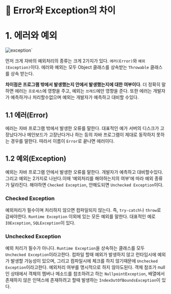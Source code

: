 # 📌 Error와 Exception의 차이

# 1. 에러와 예외

![exception`](https://github.com/princenim/TIL/assets/59499600/ead0e56c-3cc1-422d-93d4-7a60d48d6774)


먼저 크게 자바의 예외처리의 종류는 크게 2가지가 있다. `에러(Error)`와 `예외(Exception)`이다. 에러와 예외는 모두 Object 클래스를 상속받는 `Throwable` 클래스를 상속 받는다.

**차이점은 프로그램 밖에서 발생했는지 안에서 발생했는지에 대한 여부이다**. 더 정확히 말하면 에러는 `프로세스`에 영향을 주고, 예외는 `쓰레드`에만 영향을 준다. 또한 에러는 개발자가 예측하거나 처리할수없으며 예외는 개발자가 예측하고 대비할 수있다.

## 1.1 에러(Error)

에러는 자바 프로그램 밖에서 발생한 오류를 말한다. 대표적인 예가 서버의 디스크가 고장났다거나 메인보드가 고장난다거나 하는 등의 자바 프로그램이 제대로 동작하지 못하는 경우를 말한다. 따라서 이름이 `Error`로 끝나면 에러이다.

## 1.2 예외(Exception)

예외는 자바 프로그램 안에서 발생한 오류를 말한다. 개발자가 예측하고 대비할수있다. 그리고 예외는 2가지로 나뉜다.이때 ‘예외처리를 해야하는지의 여부’에 따라 예외 종류가 달라진다. 해야하면 `Checked Exception`, 안해도되면 `Unchecked Exception`이다.

### Checked Exception

예외처리가 필수이며 처리하지 않으면 컴파일되지 않는다. 즉, `try-catch`나 `throw`로 감싸야한다. `Runtime Exception` 이외에 있는 모든 예외를 말한다. 대표적인 예로 `IOException`, `SQLException`이 있다.

### Unchecked Exception

예외 처리가 필수가 아니다.  `Runtime Exception`을 상속하는 클래스를 모두 `Unchecked Exception`이라고한다.  컴파일 할때 예외가 발생하지 않고 런타임시에 예외가 발생할 가능성이 있으며, 그리고 컴파일시에 체크를 하지 않기때문에 `Unchecked Exception`이라고한다. 예외처리 여부를 명시적으로 하지 않아도된다. 객체 참조가 null인 상태에서 객체의 멤버나 메소드를 참조하려고 하는 `NullpointException`, 배열에서 존재하지 않은 인덱스에 존재하려고 할때 발생하는  `IndexOutOfBoundsException`이 있다.